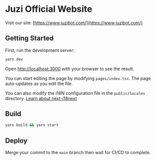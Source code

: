 # Juzi Official Website

Visit our site: [https://www.juzibot.com/](https://www.juzibot.com/)

## Getting Started

First, run the development server:

```bash
yarn dev
```

Open [http://localhost:3000](http://localhost:3000) with your browser to see the result.

You can start editing the page by modifying `pages/index.tsx`. The page auto-updates as you edit the file.

You can also modify the I18N configuration file in the `public/locales` directory. [Learn about next-i18next](https://github.com/isaachinman/next-i18next)

## Build

```bash
yarn build && yarn start
```

## Deploy

Merge your commit to the `main` branch then wait for CI/CD to complete.
